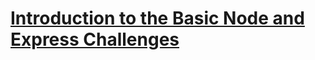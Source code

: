 # [Introduction to the Basic Node and Express Challenges](https://https://github.com/rabbinath/boilerplate-express/)
